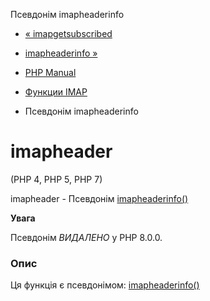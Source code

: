 Псевдонім imapheaderinfo

-   [« imapgetsubscribed](function.imap-getsubscribed.html)
    
-   [imapheaderinfo »](function.imap-headerinfo.html)
    
-   [PHP Manual](index.md)
    
-   [Функции IMAP](ref.imap.md)
    
-   Псевдонім imapheaderinfo
    

# imapheader

(PHP 4, PHP 5, PHP 7)

imapheader - Псевдонім [imapheaderinfo()](function.imap-headerinfo.html)

**Увага**

Псевдонім *ВИДАЛЕНО* у PHP 8.0.0.

### Опис

Ця функція є псевдонімом: [imapheaderinfo()](function.imap-headerinfo.html)